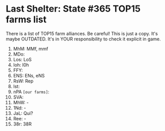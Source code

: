 # Last Shelter: State #365 TOP15 farms list

There is a list of TOP15 farm alliances. Be careful! This is just a copy. It's maybe OUTDATED. It's in YOUR responsibility to check it explicit in game.

1. MhM: MMf, mmf
2. MDo:
3. Los: LoS
4. loh: l0h
5. FFY:
6. ENS: ENs, eNS
7. RsW: Rep
8. lst:
9. nPA ```[our farms]```:
10. SVA:
11. MhW: -
12. 1Nd: -
13. JaL: Qui?
14. Ree: -
15. 38r: 38R
